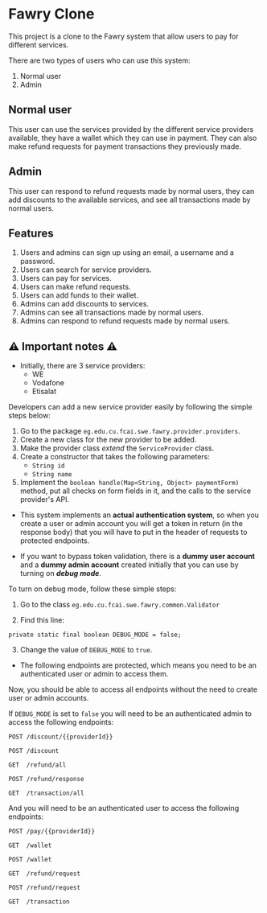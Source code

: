 # Fawry Clone

This project is a clone to the Fawry system that allow users to pay
for different services.

There are two types of users who can use this system:

1. Normal user
2. Admin

## Normal user

This user can use the services provided by the different
service providers available, they have a wallet which they
can use in payment. They can also make refund requests
for payment transactions they previously made.

## Admin

This user can respond to refund requests made by normal users,
they can add discounts to the available services, and see
all transactions made by normal users.

## Features

1. Users and admins can sign up using an email, a username
   and a password.
2. Users can search for service providers.
3. Users can pay for services.
4. Users can make refund requests.
5. Users can add funds to their wallet.
6. Admins can add discounts to services.
7. Admins can see all transactions made by normal users.
8. Admins can respond to refund requests made by normal users.

## ⚠️ Important notes ⚠️

- Initially, there are 3 service providers:
  - WE
  - Vodafone
  - Etisalat

Developers can add a new service provider easily
by following the simple steps below:

1. Go to the package ```eg.edu.cu.fcai.swe.fawry.provider.providers```.
2. Create a new class for the new provider to be added.
3. Make the provider class _extend_ the ```ServiceProvider``` class.
4. Create a constructor that takes the following parameters:
   - ```String id```
   - ```String name```
5. Implement the ```boolean handle(Map<String, Object> paymentForm)```
method, put all checks on form fields in it, and the calls
to the service provider's API.

- This system implements an **actual authentication
  system**, so when you create a user or admin account
  you will get a token in return (in the response body)
  that you will have to put in the header of requests to
  protected endpoints.

- If you want to bypass token validation, there is
  a **dummy user account** and a **dummy admin account** created
  initially that you can use by turning on _**debug mode**_.

To turn on debug mode, follow these simple steps:

1. Go to the class ```eg.edu.cu.fcai.swe.fawry.common.Validator```

2. Find this line: 

```
private static final boolean DEBUG_MODE = false;
```

3. Change the value of ```DEBUG_MODE``` to ```true```.

- The following endpoints are protected,
  which means you need to be an authenticated
  user or admin to access them.

Now, you should be able to access all endpoints without the need
to create user or admin accounts.

If ```DEBUG_MODE``` is set to ```false``` you will
need to be an authenticated admin to access the following
endpoints:

```
POST /discount/{{providerId}}
```

```
POST /discount
```

```
GET  /refund/all
```

```
POST /refund/response
```

```
GET  /transaction/all
```

And you will need to be an authenticated user to access the
following endpoints:

```
POST /pay/{{providerId}}
```

```
GET  /wallet
```

```
POST /wallet
```

```
GET  /refund/request
```

```
POST /refund/request
```

```
GET  /transaction
```
